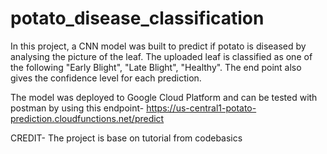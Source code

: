 # potato_disease_classification
In this project, a CNN model was built to predict if potato is diseased by analysing the picture of the leaf. The uploaded leaf is classified as one of the following "Early Blight", "Late Blight", "Healthy". The end point also gives the confidence level for each prediction.

The model was deployed to Google Cloud Platform and can be tested with postman by using this endpoint- https://us-central1-potato-prediction.cloudfunctions.net/predict

CREDIT- The project is base on tutorial from codebasics 
